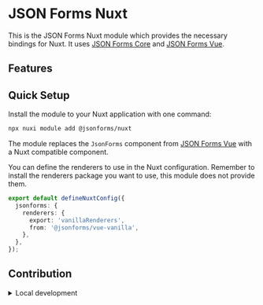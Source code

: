 # JSON Forms Nuxt

This is the JSON Forms Nuxt module which provides the necessary bindings for Nuxt. It uses [JSON Forms Core](https://github.com/eclipsesource/jsonforms/blob/master/packages/core) and [JSON Forms Vue](https://github.com/eclipsesource/jsonforms/blob/master/packages/vue).

## Features

## Quick Setup

Install the module to your Nuxt application with one command:

```bash
npx nuxi module add @jsonforms/nuxt
```

The module replaces the `JsonForms` component from [JSON Forms Vue](https://github.com/eclipsesource/jsonforms/blob/master/packages/vue) with a Nuxt compatible component.

You can define the renderers to use in the Nuxt configuration. Remember to install the renderers package you want to use, this module does not provide them.

```ts
export default defineNuxtConfig({
  jsonforms: {
    renderers: {
      export: 'vanillaRenderers',
      from: '@jsonforms/vue-vanilla',
    },
  },
});
```

## Contribution

<details>
  <summary>Local development</summary>
  
  ```bash
  # Install dependencies
  npm install
  
  # Generate type stubs
  npm run dev:prepare
  
  # Develop with the playground
  npm run dev
  
  # Build the playground
  npm run dev:build
  
  # Run ESLint
  npm run lint
  
  # Run Vitest
  npm run test
  npm run test:watch
  
  # Release new version
  npm run release
  ```

</details>

<!-- Badges -->
